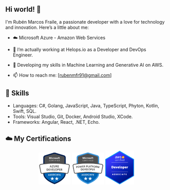 ## Hi world! 👋

I'm Rubén Marcos Fraile, a passionate developer with a love for technology and innovation. 
Here’s a little about me:

- ☁️ Microsoft Azure - Amazon Web Services
- 🔭 I’m actually working at Helops.io as a Developer and DevOps Engineer.
- 🤖 Developing my skills in Machine Learning and Generative AI on AWS.
  
- 📫 How to reach me: [rubenmfr91@gmail.com]

## 🚀 Skills

- Languages: C#, Golang, JavaScript, Java, TypeScript, Phyton, Kotlin, Swift, SQL.
- Tools: Visual Studio, Git, Docker, Android Studio, XCode.
- Frameworks: Angular, React, .NET, Echo.

## ☁️ My Certifications

<p align="center">
  <img src="https://github.com/rubenmfr91/rubenmfr91/blob/main/az204.png" alt="Microsoft AZ-204" width="100"/>
  <img src="https://github.com/rubenmfr91/rubenmfr91/blob/main/pl400-removebg-preview.png" alt="Microsoft PL-400" width="100"/>
  <img src="https://github.com/rubenmfr91/rubenmfr91/blob/main/dvac02.png" alt="Amazon Web Services DVA-C01" width="90"/>
</p>
